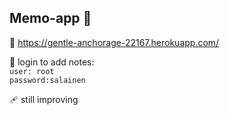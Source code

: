 ## Memo-app 📅

🔗 https://gentle-anchorage-22167.herokuapp.com/

🧪 login to add notes:  </br>
    `user: root`   </br>
    `password:salainen`
  
🩹 still improving 
